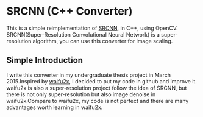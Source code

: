 # SRCNN (C++ Converter)
This is a simple reimplementation of [SRCNN](http://mmlab.ie.cuhk.edu.hk/projects/SRCNN.html), in C++, using OpenCV.  
SRCNN(Super-Resolution Convolutional Neural Network) is a super-resolution algorithm, you can use this converter for image scaling. 
## Simple Introduction
I write this converter in my undergraduate thesis project in March 2015.Inspired by [waifu2x](https://github.com/nagadomi/waifu2x), I decided to put my code in github and improve it.   
waifu2x is also a super-resolution project follow the idea of SRCNN, but there is not only super-resolution but also image denoise in waifu2x.Compare to waifu2x, my code is not perfect and there are many advantages worth learning in waifu2x.
